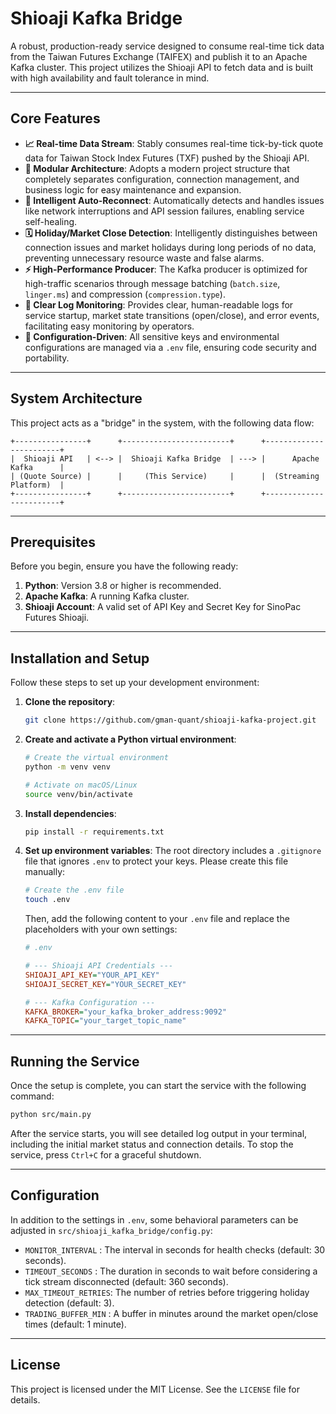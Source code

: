 # Shioaji Kafka Bridge

A robust, production-ready service designed to consume real-time tick data from the Taiwan Futures Exchange (TAIFEX) and publish it to an Apache Kafka cluster. This project utilizes the Shioaji API to fetch data and is built with high availability and fault tolerance in mind.

---

## Core Features

* **📈 Real-time Data Stream**: Stably consumes real-time tick-by-tick quote data for Taiwan Stock Index Futures (TXF) pushed by the Shioaji API.
* **🧩 Modular Architecture**: Adopts a modern project structure that completely separates configuration, connection management, and business logic for easy maintenance and expansion.
* **🔄 Intelligent Auto-Reconnect**: Automatically detects and handles issues like network interruptions and API session failures, enabling service self-healing.
* **🗓️ Holiday/Market Close Detection**: Intelligently distinguishes between connection issues and market holidays during long periods of no data, preventing unnecessary resource waste and false alarms.
* **⚡️ High-Performance Producer**: The Kafka producer is optimized for high-traffic scenarios through message batching (`batch.size`, `linger.ms`) and compression (`compression.type`).
* **📝 Clear Log Monitoring**: Provides clear, human-readable logs for service startup, market state transitions (open/close), and error events, facilitating easy monitoring by operators.
* **🔑 Configuration-Driven**: All sensitive keys and environmental configurations are managed via a `.env` file, ensuring code security and portability.

---

## System Architecture

This project acts as a "bridge" in the system, with the following data flow:

```
+----------------+      +------------------------+      +------------------------+
|  Shioaji API   | <--> |  Shioaji Kafka Bridge  | ---> |      Apache Kafka      |
| (Quote Source) |      |     (This Service)     |      |  (Streaming Platform)  |
+----------------+      +------------------------+      +------------------------+
```

---

## Prerequisites

Before you begin, ensure you have the following ready:

1.  **Python**: Version 3.8 or higher is recommended.
2.  **Apache Kafka**: A running Kafka cluster.
3.  **Shioaji Account**: A valid set of API Key and Secret Key for SinoPac Futures Shioaji.

---

## Installation and Setup

Follow these steps to set up your development environment:

1.  **Clone the repository**:
    ```bash
    git clone https://github.com/gman-quant/shioaji-kafka-project.git
    ```

2.  **Create and activate a Python virtual environment**:
    ```bash
    # Create the virtual environment
    python -m venv venv

    # Activate on macOS/Linux
    source venv/bin/activate
    ```

3.  **Install dependencies**:
    ```bash
    pip install -r requirements.txt
    ```

4.  **Set up environment variables**:
    The root directory includes a `.gitignore` file that ignores `.env` to protect your keys. Please create this file manually:

    ```bash
    # Create the .env file
    touch .env
    ```

    Then, add the following content to your `.env` file and replace the placeholders with your own settings:

    ```ini
    # .env

    # --- Shioaji API Credentials ---
    SHIOAJI_API_KEY="YOUR_API_KEY"
    SHIOAJI_SECRET_KEY="YOUR_SECRET_KEY"

    # --- Kafka Configuration ---
    KAFKA_BROKER="your_kafka_broker_address:9092"
    KAFKA_TOPIC="your_target_topic_name"
    ```

---

## Running the Service

Once the setup is complete, you can start the service with the following command:

```bash
python src/main.py
```

After the service starts, you will see detailed log output in your terminal, including the initial market status and connection details. To stop the service, press `Ctrl+C` for a graceful shutdown.

---

## Configuration

In addition to the settings in `.env`, some behavioral parameters can be adjusted in `src/shioaji_kafka_bridge/config.py`:

* `MONITOR_INTERVAL`   : The interval in seconds for health checks (default: 30 seconds).
* `TIMEOUT_SECONDS`    : The duration in seconds to wait before considering a tick stream disconnected (default: 360 seconds).
* `MAX_TIMEOUT_RETRIES`: The number of retries before triggering holiday detection (default: 3).
* `TRADING_BUFFER_MIN` : A buffer in minutes around the market open/close times (default: 1 minute).

---

## License

This project is licensed under the MIT License. See the `LICENSE` file for details.
